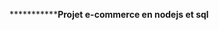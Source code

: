 ***************************************Projet e-commerce en nodejs et sql****************************

            


